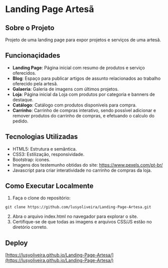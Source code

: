 # Landing Page Artesã

## Sobre o Projeto
Projeto de uma landing page para expor projetos e serviços de uma artesã.

## Funcionaçidades
- **Landing Page**: Página inicial com resumo de produtos e serviço oferecidos.
- **Blog**: Espaço para publicar artigos de assunto relacionados ao trabalho oferecido pela artesã.
- **Galaeria**: Galeria de imagens com últimos projetos.
- **Loja**: Página inicial da Loja com produtos por categoria e banners de destaque.
- **Catálogo**: Catálogo com produtos disponíveis para compra.
- **Carrinho**: Carrinho de compras interativo, sendo possível adicionar e remover produtos do carrinho de compras, e efetuando o calculo do pedido.

## Tecnologias Utilizadas
- HTML5: Estrutura e semântica.
- CSS3: Estilização, responsividade.
- Bootstrap: ícones.
- Imagens dos testemunho obtidas do site: https://www.pexels.com/pt-br/
- Javascript para criar interatividade no carrinho de compras da loja.

## Como Executar Localmente
1. Faça o clone do repositório:
```
git clone https://github.com/lusyoliveira/Landing-Page-Artesa.git
```
2. Abra o arquivo index.html no navegador para explorar o site.
3. Certifique-se de que todas as imagens e arquivos CSS/JS estão no diretório correto.

## Deploy
[https://lusyoliveira.github.io/Landing-Page-Artesa/](https://lusyoliveira.github.io/Landing-Page-Artesa/)
